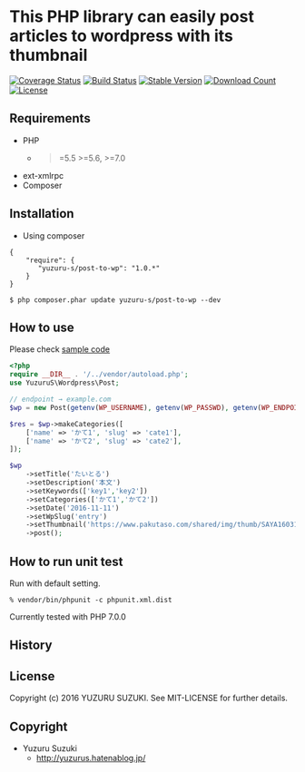 This PHP library can easily post articles to wordpress with its thumbnail
=============================

[![Coverage Status](https://coveralls.io/repos/github/YuzuruS/post-to-wp/badge.svg?branch=master)](https://coveralls.io/github/YuzuruS/post-to-wp?branch=master)
[![Build Status](https://travis-ci.org/YuzuruS/post-to-wp.png?branch=master)](https://travis-ci.org/YuzuruS/post-to-wp)
[![Stable Version](https://poser.pugx.org/yuzuru-s/post-to-wp/v/stable)](https://packagist.org/packages/yuzuru-s/post-to-wp)
[![Download Count](https://poser.pugx.org/yuzuru-s/post-to-wp/downloads.png)](https://packagist.org/packages/yuzuru-s/post-to-wp)
[![License](https://poser.pugx.org/yuzuru-s/post-to-wp/license)](https://packagist.org/packages/yuzuru-s/post-to-wp)

Requirements
-----------------------------
- PHP
  - >=5.5 >=5.6, >=7.0
- ext-xmlrpc
- Composer



Installation
----------------------------

* Using composer

```
{
    "require": {
       "yuzuru-s/post-to-wp": "1.0.*"
    }
}
```

```
$ php composer.phar update yuzuru-s/post-to-wp --dev
```

How to use
----------------------------
Please check [sample code](https://github.com/YuzuruS/post-to-wp/blob/master/sample/usecase.php)

```php
<?php
require __DIR__ . '/../vendor/autoload.php';
use YuzuruS\Wordpress\Post;

// endpoint → example.com
$wp = new Post(getenv(WP_USERNAME), getenv(WP_PASSWD), getenv(WP_ENDPOINT));

$res = $wp->makeCategories([
	['name' => 'かて1', 'slug' => 'cate1'],
	['name' => 'かて2', 'slug' => 'cate2'],
]);

$wp
	->setTitle('たいとる')
	->setDescription('本文')
	->setKeywords(['key1','key2'])
	->setCategories(['かて1','かて2'])
	->setDate('2016-11-11')
	->setWpSlug('entry')
	->setThumbnail('https://www.pakutaso.com/shared/img/thumb/SAYA160312500I9A3721_TP_V.jpg')
	->post();

```


How to run unit test
----------------------------

Run with default setting.
```
% vendor/bin/phpunit -c phpunit.xml.dist
```

Currently tested with PHP 7.0.0


History
----------------------------




License
----------------------------
Copyright (c) 2016 YUZURU SUZUKI. See MIT-LICENSE for further details.

Copyright
-----------------------------
- Yuzuru Suzuki
  - http://yuzurus.hatenablog.jp/
